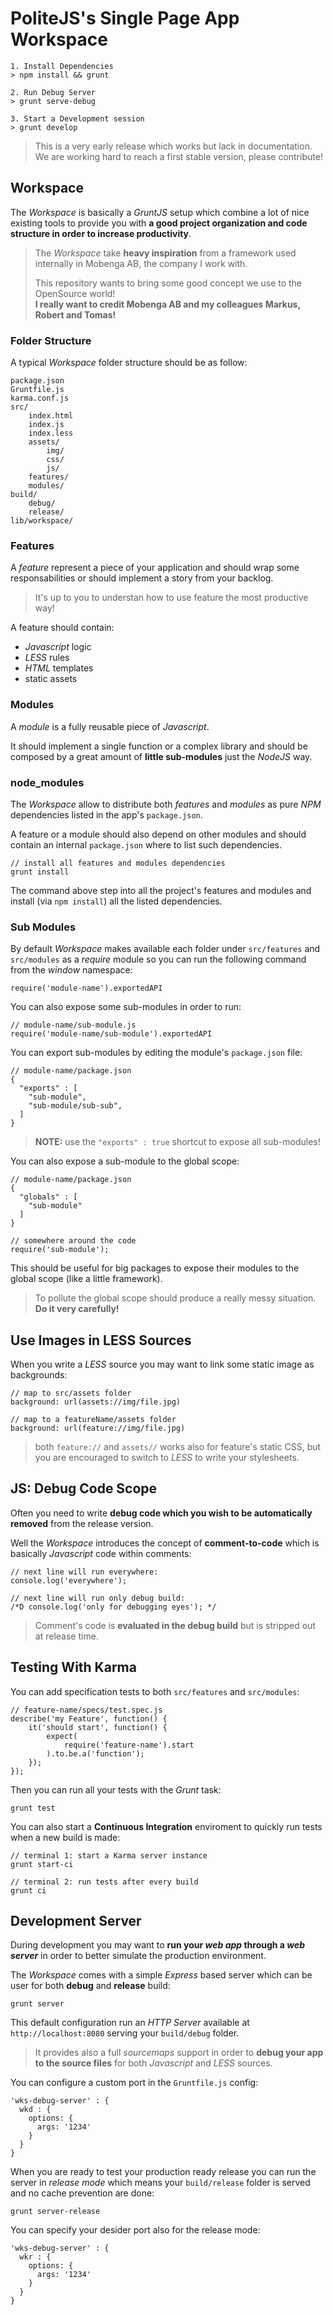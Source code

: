 PoliteJS's Single Page App Workspace
====================================

    1. Install Dependencies
    > npm install && grunt
    
    2. Run Debug Server
    > grunt serve-debug
    
    3. Start a Development session
    > grunt develop
    
> This is a very early release which works but lack in documentation.  
> We are working hard to reach a first stable version, please contribute!


## Workspace

The _Workspace_ is basically a _GruntJS_ setup which combine a lot of nice existing tools to provide you with **a good project organization and code structure in order to increase productivity**.

> The _Workspace_ take **heavy inspiration** from a framework used internally in
> Mobenga AB, the company I work with. 
>
> This repository wants to bring some good concept we use to the OpenSource world!  
> **I really want to credit Mobenga AB and my colleagues Markus, Robert and Tomas!**

### Folder Structure

A typical _Workspace_ folder structure should be as follow:

    package.json
    Gruntfile.js
    karma.conf.js
    src/
        index.html
        index.js
        index.less
        assets/
            img/
            css/
            js/
        features/
        modules/
    build/
        debug/
        release/
    lib/workspace/

### Features

A _feature_ represent a piece of your application and should wrap some responsabilities or should implement a story from your backlog. 

> It's up to you to understan how to use feature the most productive way!

A feature should contain:

- _Javascript_ logic
- _LESS_ rules
- _HTML_ templates
- static assets


### Modules

A _module_ is a fully reusable piece of _Javascript_. 

It should implement a single function or a complex library and should be composed by a great amount of **little sub-modules** just the _NodeJS_ way.

### node_modules

The _Workspace_ allow to distribute both _features_ and _modules_ as pure _NPM_ dependencies listed in the app's `package.json`.

A feature or a module should also depend on other modules and should contain an internal `package.json` where to list such dependencies.

    // install all features and modules dependencies
    grunt install
    
The command above step into all the project's features and modules and install (via `npm install`) all the listed dependencies.

### Sub Modules

By default _Workspace_ makes available each folder under `src/features` and `src/modules` as a 
_require_ module so you can run the following command from the _window_ namespace:

    require('module-name').exportedAPI
    
You can also expose some sub-modules in order to run:

    // module-name/sub-module.js
    require('module-name/sub-module').exportedAPI
    
You can export sub-modules by editing the module's `package.json` file:

    // module-name/package.json
    {
      "exports" : [
        "sub-module",
        "sub-module/sub-sub",
      ]
    }
    
> **NOTE:** use the `"exports" : true` shortcut to expose all sub-modules!

You can also expose a sub-module to the global scope:

    // module-name/package.json
    {
      "globals" : [
        "sub-module"
      ]
    }
    
    // somewhere around the code
    require('sub-module');
    
This should be useful for big packages to expose their modules to the global scope (like a little framework).

> To pollute the global scope should produce a really messy situation.  
> **Do it very carefully!**

## Use Images in LESS Sources

When you write a _LESS_ source you may want to link some static image as backgrounds:

    // map to src/assets folder
    background: url(assets://img/file.jpg)
    
    // map to a featureName/assets folder
    background: url(feature://img/file.jpg)
    
> both `feature://` and `assets//` works also for feature's static CSS, but you are 
> encouraged to switch to _LESS_ to write your stylesheets.

## JS: Debug Code Scope

Often you need to write **debug code which you wish to be automatically removed** from the release version. 

Well the _Workspace_ introduces the concept of **comment-to-code** which is basically _Javascript_ code within comments:

    // next line will run everywhere:
    console.log('everywhere');
    
    // next line will run only debug build:
    /*D console.log('only for debugging eyes'); */

> Comment's code is **evaluated in the debug build** but is stripped out at release time.

## Testing With Karma

You can add specification tests to both `src/features` and `src/modules`:

    // feature-name/specs/test.spec.js
    describe('my Feature', function() {
        it('should start', function() {
            expect(
                require('feature-name').start
            ).to.be.a('function');
        });
    });

Then you can run all your tests with the _Grunt_ task:

    grunt test
    
You can also start a **Continuous Integration** enviroment to quickly run tests when a new
build is made:

    // terminal 1: start a Karma server instance
    grunt start-ci
    
    // terminal 2: run tests after every build
    grunt ci
    
## Development Server

During development you may want to **run your _web app_ through a _web server_** in order to better simulate the production environment.

The _Workspace_ comes with a simple _Express_ based server which can be user for both **debug** and **release** build:

    grunt server
   
This default configuration run an _HTTP Server_ available at `http://localhost:8080` serving your `build/debug` folder.

> It provides also a full _sourcemaps_ support in order to **debug your app to the 
> source files** for both _Javascript_ and _LESS_ sources.

You can configure a custom port in the `Gruntfile.js` config:

    'wks-debug-server' : {
      wkd : {
        options: {
          args: '1234'
        }
      }
    }
    
When you are ready to test your production ready release you can run the server in _release mode_ which means your `build/release` folder is served and no cache prevention are done:

    grunt server-release
    
You can specify your desider port also for the release mode:

    'wks-debug-server' : {
      wkr : {
        options: {
          args: '1234'
        }
      }
    }